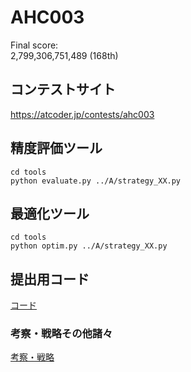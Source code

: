 # AHC003

Final score:  
2,799,306,751,489 (168th)

## コンテストサイト

https://atcoder.jp/contests/ahc003

## 精度評価ツール

```console
cd tools
python evaluate.py ../A/strategy_XX.py
```

## 最適化ツール

```console
cd tools
python optim.py ../A/strategy_XX.py
```

## 提出用コード

[コード](A/)

### 考察・戦略その他諸々

[考察・戦略](A/list_strategies.md)
